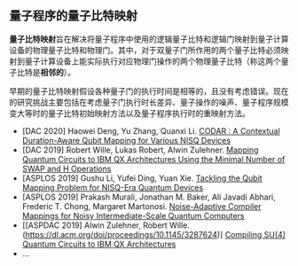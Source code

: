## 量子程序的量子比特映射

**量子比特映射**旨在解决将量子程序中使用的逻辑量子比特和逻辑门映射到量子计算设备的物理量子比特和物理门。其中，对于双量子门所作用的两个量子比特必须映射到量子计算设备上能实际执行对应物理门操作的两个物理量子比特（称这两个量子比特是**相邻的**）。

早期的量子比特映射假设各种量子门的执行时间是相等的，且没有考虑错误。现在的研究挑战主要包括在考虑量子门执行时长差异、量子操作的噪声、量子程序规模变大等时的量子比特初始映射方法以及量子程序执行时的重映射方法。

- [DAC 2020] Haowei Deng, Yu Zhang, Quanxi Li. [CODAR : A Contextual Duration-Aware Qubit Mapping for Various NISQ Devices](https://github.com/S4Plus/Q-CODAR)
- [DAC 2019] Robert Wille, Lukas Robert,  Alwin Zulehner. [Mapping Quantum Circuits to IBM QX Architectures Using the Minimal Number of SWAP and H Operations](https://github.com/iic-jku/minimal_ibm_qx_mapping)
- [ASPLOS 2019] Gushu Li, Yufei Ding, Yuan Xie. [Tackling the Qubit Mapping Problem for NISQ-Era Quantum Devices](https://dl.acm.org/doi/10.1145/3297858.3304023)
- [ASPLOS 2019] Prakash Murali, Jonathan M. Baker, Ali Javadi Abhari, Frederic T. Chong, Margaret Martonosi. [Noise-Adaptive Compiler Mappings for Noisy Intermediate-Scale Quantum Computers](https://dl.acm.org/doi/10.1145/3297858.3304075)
- [[ASPDAC 2019] Alwin Zulehner, Robert Wille. (https://dl.acm.org/doi/proceedings/10.1145/3287624)] [Compiling SU(4) Quantum Circuits to IBM QX Architectures](https://dl.acm.org/doi/10.1145/3287624.3287704)
- ...